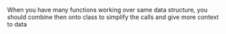 When you have many functions working over same data structure, you should combine then onto class to simplify the calls and give more context to data